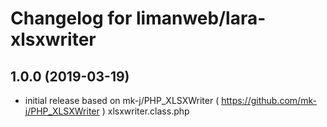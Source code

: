 # Changelog for limanweb/lara-xlsxwriter

## 1.0.0 (2019-03-19)

- initial release based on mk-j/PHP_XLSXWriter ( https://github.com/mk-j/PHP_XLSXWriter ) xlsxwriter.class.php
